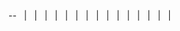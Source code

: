 <html>
<body>
<!--StartFragment-->

<!DOCTYPE html>
--
  | <html class="client-nojs" lang="en" dir="ltr">
  | <head>
  | <meta charset="UTF-8"/>
  | <title>Just-In-Time E-Commerce Website Project Plan - APC WIKI</title>
  | <script>document.documentElement.className="client-js";RLCONF={"wgCanonicalNamespace":"","wgCanonicalSpecialPageName":!1,"wgNamespaceNumber":0,"wgPageName":"Just-In-Time_E-Commerce_Website_Project_Plan","wgTitle":"Just-In-Time E-Commerce Website Project Plan","wgCurRevisionId":487,"wgRevisionId":487,"wgArticleId":433,"wgIsArticle":!0,"wgIsRedirect":!1,"wgAction":"view","wgUserName":null,"wgUserGroups":["*"],"wgCategories":[],"wgBreakFrames":!1,"wgPageContentLanguage":"en","wgPageContentModel":"wikitext","wgSeparatorTransformTable":["",""],"wgDigitTransformTable":["",""],"wgDefaultDateFormat":"dmy","wgMonthNames":["","January","February","March","April","May","June","July","August","September","October","November","December"],"wgMonthNamesShort":["","Jan","Feb","Mar","Apr","May","Jun","Jul","Aug","Sep","Oct","Nov","Dec"],"wgRelevantPageName":"Just-In-Time_E-Commerce_Website_Project_Plan","wgRelevantArticleId":433,"wgRequestId":"34858d371d887ee732b48a9a","wgCSPNonce":!1,
  | "wgIsProbablyEditable":!1,"wgRelevantPageIsProbablyEditable":!1,"wgRestrictionEdit":[],"wgRestrictionMove":[]};RLSTATE={"site.styles":"ready","noscript":"ready","user.styles":"ready","user":"ready","user.options":"ready","user.tokens":"loading","mediawiki.legacy.shared":"ready","mediawiki.legacy.commonPrint":"ready","mediawiki.toc.styles":"ready","mediawiki.skinning.interface":"ready","skins.vector.styles":"ready"};RLPAGEMODULES=["site","mediawiki.page.startup","mediawiki.page.ready","mediawiki.toc","mediawiki.searchSuggest","skins.vector.js"];</script>
  | <script>(RLQ=window.RLQ\|\|[]).push(function(){mw.loader.implement("user.tokens@tffin",function($,jQuery,require,module){/*@nomin*/mw.user.tokens.set({"editToken":"+\\","patrolToken":"+\\","watchToken":"+\\","csrfToken":"+\\"});
  | });});</script>
  | <link rel="stylesheet" href="/load.php?lang=en&amp;modules=mediawiki.legacy.commonPrint%2Cshared%7Cmediawiki.skinning.interface%7Cmediawiki.toc.styles%7Cskins.vector.styles&amp;only=styles&amp;skin=vector"/>
  | <script async="" src="/load.php?lang=en&amp;modules=startup&amp;only=scripts&amp;raw=1&amp;skin=vector"></script>
  | <meta name="generator" content="MediaWiki 1.34.2"/>
  | <link rel="shortcut icon" href="/favicon.ico"/>
  | <link rel="search" type="application/opensearchdescription+xml" href="/opensearch_desc.php" title="APC WIKI (en)"/>
  | <link rel="EditURI" type="application/rsd+xml" href="https://wiki.apc.edu.ph/api.php?action=rsd"/>
  | <link rel="alternate" type="application/atom+xml" title="APC WIKI Atom feed" href="/index.php?title=Special:RecentChanges&amp;feed=atom"/>
  | <!--[if lt IE 9]><script src="/resources/lib/html5shiv/html5shiv.js"></script><![endif]-->
  | </head>

<!--EndFragment-->
</body>
</html><!DOCTYPE html>
<html class="client-nojs" lang="en" dir="ltr">
<head>
<meta charset="UTF-8"/>
<title>Just-In-Time E-Commerce Website Project Plan - APC WIKI</title>
<script>document.documentElement.className="client-js";RLCONF={"wgCanonicalNamespace":"","wgCanonicalSpecialPageName":!1,"wgNamespaceNumber":0,"wgPageName":"Just-In-Time_E-Commerce_Website_Project_Plan","wgTitle":"Just-In-Time E-Commerce Website Project Plan","wgCurRevisionId":487,"wgRevisionId":487,"wgArticleId":433,"wgIsArticle":!0,"wgIsRedirect":!1,"wgAction":"view","wgUserName":null,"wgUserGroups":["*"],"wgCategories":[],"wgBreakFrames":!1,"wgPageContentLanguage":"en","wgPageContentModel":"wikitext","wgSeparatorTransformTable":["",""],"wgDigitTransformTable":["",""],"wgDefaultDateFormat":"dmy","wgMonthNames":["","January","February","March","April","May","June","July","August","September","October","November","December"],"wgMonthNamesShort":["","Jan","Feb","Mar","Apr","May","Jun","Jul","Aug","Sep","Oct","Nov","Dec"],"wgRelevantPageName":"Just-In-Time_E-Commerce_Website_Project_Plan","wgRelevantArticleId":433,"wgRequestId":"34858d371d887ee732b48a9a","wgCSPNonce":!1,
"wgIsProbablyEditable":!1,"wgRelevantPageIsProbablyEditable":!1,"wgRestrictionEdit":[],"wgRestrictionMove":[]};RLSTATE={"site.styles":"ready","noscript":"ready","user.styles":"ready","user":"ready","user.options":"ready","user.tokens":"loading","mediawiki.legacy.shared":"ready","mediawiki.legacy.commonPrint":"ready","mediawiki.toc.styles":"ready","mediawiki.skinning.interface":"ready","skins.vector.styles":"ready"};RLPAGEMODULES=["site","mediawiki.page.startup","mediawiki.page.ready","mediawiki.toc","mediawiki.searchSuggest","skins.vector.js"];</script>
<script>(RLQ=window.RLQ||[]).push(function(){mw.loader.implement("user.tokens@tffin",function($,jQuery,require,module){/*@nomin*/mw.user.tokens.set({"editToken":"+\\","patrolToken":"+\\","watchToken":"+\\","csrfToken":"+\\"});
});});</script>
<link rel="stylesheet" href="[/load.php?lang=en&amp;modules=mediawiki.legacy.commonPrint%2Cshared%7Cmediawiki.skinning.interface%7Cmediawiki.toc.styles%7Cskins.vector.styles&amp;only=styles&amp;skin=vector](https://wiki.apc.edu.ph/load.php?lang=en&modules=mediawiki.legacy.commonPrint%2Cshared%7Cmediawiki.skinning.interface%7Cmediawiki.toc.styles%7Cskins.vector.styles&only=styles&skin=vector)"/>
<script async="" src="[/load.php?lang=en&amp;modules=startup&amp;only=scripts&amp;raw=1&amp;skin=vector](https://wiki.apc.edu.ph/load.php?lang=en&modules=startup&only=scripts&raw=1&skin=vector)"></script>
<meta name="generator" content="MediaWiki 1.34.2"/>
<link rel="shortcut icon" href="[/favicon.ico](https://wiki.apc.edu.ph/favicon.ico)"/>
<link rel="search" type="application/opensearchdescription+xml" href="[/opensearch_desc.php](https://wiki.apc.edu.ph/opensearch_desc.php)" title="APC WIKI (en)"/>
<link rel="EditURI" type="application/rsd+xml" href="https://wiki.apc.edu.ph/api.php?action=rsd"/>
<link rel="alternate" type="application/atom+xml" title="APC WIKI Atom feed" href="[/index.php?title=Special:RecentChanges&amp;feed=atom](https://wiki.apc.edu.ph/index.php?title=Special:RecentChanges&feed=atom)"/>
<!--[if lt IE 9]><script src="/resources/lib/html5shiv/html5shiv.js"></script><![endif]-->
</head>

</body>
</html>